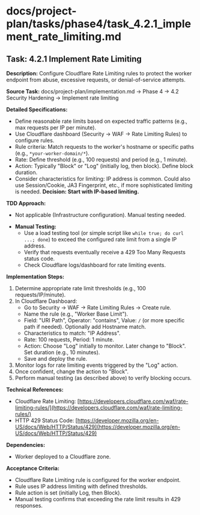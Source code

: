 # docs/project-plan/tasks/phase4/task_4.2.1_implement_rate_limiting.md

## Task: 4.2.1 Implement Rate Limiting

**Description:**
Configure Cloudflare Rate Limiting rules to protect the worker endpoint from abuse, excessive requests, or denial-of-service attempts.

**Source Task:**
docs/project-plan/implementation.md -> Phase 4 -> 4.2 Security Hardening -> Implement rate limiting

**Detailed Specifications:**
- Define reasonable rate limits based on expected traffic patterns (e.g., max requests per IP per minute).
- Use Cloudflare dashboard (Security -> WAF -> Rate Limiting Rules) to configure rules.
- Rule criteria: Match requests to the worker's hostname or specific paths (e.g., `*your-worker-domain/*`).
- Rate: Define threshold (e.g., 100 requests) and period (e.g., 1 minute).
- Action: Typically "Block" or "Log" (initially log, then block). Define block duration.
- Consider characteristics for limiting: IP address is common. Could also use Session/Cookie, JA3 Fingerprint, etc., if more sophisticated limiting is needed. **Decision: Start with IP-based limiting.**

**TDD Approach:**
- Not applicable (Infrastructure configuration). Manual testing needed.
*   **Manual Testing:**
    *   Use a load testing tool (or simple script like `while true; do curl ...; done`) to exceed the configured rate limit from a single IP address.
    *   Verify that requests eventually receive a 429 Too Many Requests status code.
    *   Check Cloudflare logs/dashboard for rate limiting events.

**Implementation Steps:**
1.  Determine appropriate rate limit thresholds (e.g., 100 requests/IP/minute).
2.  In Cloudflare Dashboard:
    *   Go to Security -> WAF -> Rate Limiting Rules -> Create rule.
    *   Name the rule (e.g., "Worker Base Limit").
    *   Field: "URI Path", Operator: "contains", Value: `/` (or more specific path if needed). Optionally add Hostname match.
    *   Characteristics to match: "IP Address".
    *   Rate: 100 requests, Period: 1 minute.
    *   Action: Choose "Log" initially to monitor. Later change to "Block". Set duration (e.g., 10 minutes).
    *   Save and deploy the rule.
3.  Monitor logs for rate limiting events triggered by the "Log" action.
4.  Once confident, change the action to "Block".
5.  Perform manual testing (as described above) to verify blocking occurs.

**Technical References:**
- Cloudflare Rate Limiting: [https://developers.cloudflare.com/waf/rate-limiting-rules/](https://developers.cloudflare.com/waf/rate-limiting-rules/)
- HTTP 429 Status Code: [https://developer.mozilla.org/en-US/docs/Web/HTTP/Status/429](https://developer.mozilla.org/en-US/docs/Web/HTTP/Status/429)

**Dependencies:**
- Worker deployed to a Cloudflare zone.

**Acceptance Criteria:**
- Cloudflare Rate Limiting rule is configured for the worker endpoint.
- Rule uses IP address limiting with defined thresholds.
- Rule action is set (initially Log, then Block).
- Manual testing confirms that exceeding the rate limit results in 429 responses. 
